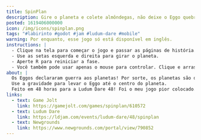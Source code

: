 ```yaml
---
title: SpinPlan
description: Gire o planeta e colete almôndegas, não deixe o Eggo quebrar!
posted: 1619406000000
icon: /img/icons/spinplan.png
tags: "#labirinto #godot #jam #ludum-dare #mobile"
warning: Por enquanto, esse jogo só está disponível em inglês.
instructions: |
  - Clique na tela para começar o jogo e passar as páginas de história.
  - Use as setas esquerda e direita para girar o planeta.
  - Aperte R para reiniciar a fase.
  - Você também pode usar apenas o mouse para controlar. Clique e arraste uma das setas nas bordas da tela para girar o planeta, e clique duas vezes no meio da tela para reiniciar.
about: |
  Os Eggos declararam guerra aos planetas! Por sorte, os planetas são do bem, e decidem ajudar os Eggos a conseguir o que querem.
  Use a gravidade para levar o Eggo até o centro do planeta.
  Feito em 48 horas para a Ludum Dare 48! Foi o meu jogo pior colocado. :d O pessoal não gostou da física.
links:
  - text: Game Jolt
    link: https://gamejolt.com/games/spinplan/610572
  - text: Ludum Dare
    link: https://ldjam.com/events/ludum-dare/48/spinplan
  - text: Newgrounds
    link: https://www.newgrounds.com/portal/view/790852
---
```


<itch url="https://b-cdn.gamejolt.net/data/games/9/72/610572/files/6087ed1d0885f/index.html"></itch>
